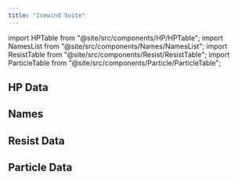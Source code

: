 ```yaml
---
title: "Icewind Suite"
---
```


import HPTable from "@site/src/components/HP/HPTable";
import NamesList from "@site/src/components/Names/NamesList";
import ResistTable from "@site/src/components/Resist/ResistTable";
import ParticleTable from "@site/src/components/Particle/ParticleTable";

## HP Data

<HPTable item_key="icewindsuite" data_src="enemy" />

## Names

<NamesList item_key="icewindsuite" data_src="enemy" />

## Resist Data

<ResistTable item_key="icewindsuite" data_src="enemy" />

## Particle Data

<ParticleTable item_key="icewindsuite" data_src="enemy" />